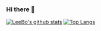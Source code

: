 ### Hi there 👋

<!--
**libo1248/libo1248** is a ✨ _special_ ✨ repository because its `README.md` (this file) appears on your GitHub profile.

Here are some ideas to get you started:

- 🔭 I’m currently working on ...
- 🌱 I’m currently learning ...
- 👯 I’m looking to collaborate on ...
- 🤔 I’m looking for help with ...
- 💬 Ask me about ...
- 📫 How to reach me: ...
- 😄 Pronouns: ...
- ⚡ Fun fact: ...
--> 

<!-- https://github.com/anuraghazra/github-readme-stats -->
[![LeeBo's github stats](https://github-readme-stats.vercel.app/api?username=libo1248&show_icons=true&theme=onedark)](https://github.com/libo1248/github-readme-stats)
[![Top Langs](https://github-readme-stats.vercel.app/api/top-langs/?username=libo1248)](https://github.com/libo1248/github-readme-stats)
